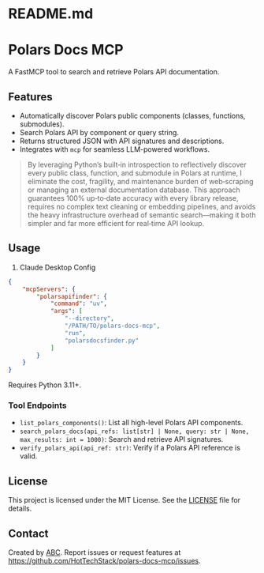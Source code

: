 # README.md

# Polars Docs MCP

A FastMCP tool to search and retrieve Polars API documentation.


## Features

- Automatically discover Polars public components (classes, functions, submodules).
- Search Polars API by component or query string.
- Returns structured JSON with API signatures and descriptions.
- Integrates with `mcp` for seamless LLM-powered workflows.

> By leveraging Python’s built‑in introspection to reflectively discover every public class, function, and submodule in Polars at runtime, I eliminate the cost, fragility, and maintenance burden of web‑scraping or managing an external documentation database. This approach guarantees 100% up‑to‑date accuracy with every library release, requires no complex text cleaning or embedding pipelines, and avoids the heavy infrastructure overhead of semantic search—making it both simpler and far more efficient for real‑time API lookup.


## Usage

1. Claude Desktop Config

```json
{
    "mcpServers": {
        "polarsapifinder": {
            "command": "uv",
            "args": [
                "--directory",
                "/PATH/TO/polars-docs-mcp",
                "run",
                "polarsdocsfinder.py"
            ]
        }
    }
}
```

Requires Python 3.11+.


### Tool Endpoints

- `list_polars_components()`: List all high-level Polars API components.
- `search_polars_docs(api_refs: list[str] | None, query: str | None, max_results: int = 1000)`: Search and retrieve API signatures.
- `verify_polars_api(api_ref: str)`: Verify if a Polars API reference is valid.


## License

This project is licensed under the MIT License. See the [LICENSE](LICENSE) file for details.

## Contact

Created by [ABC](mailto:abc@abhishekchoudhary.net). Report issues or request features at https://github.com/HotTechStack/polars-docs-mcp/issues.
